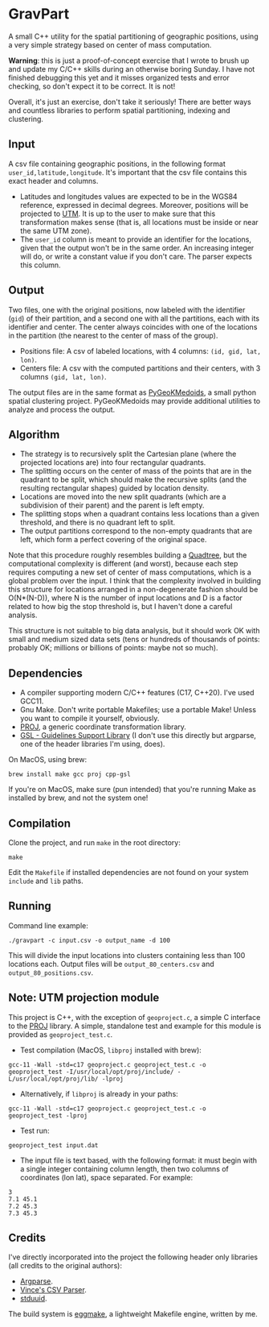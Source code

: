 # GravPart

A small C++ utility for the spatial partitioning of geographic positions, using a very simple strategy based on center of mass computation.

**Warning**: this is just a proof-of-concept exercise that I wrote to brush up and update my C/C++ skills during an otherwise boring Sunday. I have not finished debugging this yet and it misses organized tests and error checking, so don't expect it to be correct. It is not!

Overall, it's just an exercise, don't take it seriously! There are better ways and countless libraries to perform spatial partitioning, indexing and clustering.


## Input 
A csv file containing geographic positions, in the following format `user_id,latitude,longitude`.
It's important that the csv file contains this exact header and columns.
- Latitudes and longitudes values are expected to be in the WGS84 reference, expressed in decimal degrees. Moreover, positions will be projected to [UTM][1]. It is up to the user to make sure that this transformation makes sense (that is, all locations must be inside or near the same UTM zone).
- The `user_id` column is meant to provide an identifier for the locations, given that the output won't be in the same order. An increasing integer will do, or write a constant value if you don't care. The parser expects this column.

[1]: https://en.wikipedia.org/wiki/Universal_Transverse_Mercator_coordinate_system


## Output

Two files, one with the original positions, now labeled with the identifier (`gid`) of their partition, and a second one with all the partitions, each with its identifier and center. The center always coincides with one of the locations in the partition (the nearest to the center of mass of the group).
- Positions file: A csv of labeled locations, with 4 columns: `(id, gid, lat, lon)`.
- Centers file: A csv with the computed partitions and their centers, with 3 columns `(gid, lat, lon)`.

The output files are in the same format as [PyGeoKMedoids](https://github.com/ggrocca/pygeokmedoids), a small python spatial clustering project. PyGeoKMedoids may provide additional utilities to analyze and process the output.



## Algorithm

- The strategy is to recursively split the Cartesian plane (where the projected locations are) into four rectangular quadrants.
- The splitting occurs on the center of mass of the points that are in the quadrant to be split, which should make the recursive splits (and the resulting rectangular shapes) guided by location density.
- Locations are moved into the new split quadrants (which are a subdivision of their parent) and the parent is left empty.
- The splitting stops when a quadrant contains less locations than a given threshold, and there is no quadrant left to split.
- The output partitions correspond to the non-empty quadrants that are left, which form a perfect covering of the original space.

Note that this procedure roughly resembles building a [Quadtree][2], but the computational complexity is different (and worst), because each step requires computing a new set of center of mass computations, which is a global problem over the input. I think that the complexity involved in building this structure for locations arranged in a non-degenerate fashion should be O(N*(N-D)), where N is the number of input locations and D is a factor related to how big the stop threshold is, but I haven't done a careful analysis.

This structure is not suitable to big data analysis, but it should work OK with small and medium sized data sets (tens or hundreds of thousands of points: probably OK; millions or billions of points: maybe not so much).

[2]: https://en.wikipedia.org/wiki/Quadtree


## Dependencies

- A compiler supporting modern C/C++ features (C17, C++20). I've used GCC11.
- Gnu Make. Don't write portable Makefiles; use a portable Make! Unless you want to compile it yourself, obviously.
- [PROJ](https://proj.org/), a generic coordinate transformation library.
- [GSL - Guidelines Support Library](https://github.com/microsoft/GSL) (I don't use this directly but argparse, one of the header libraries I'm using, does).

On MacOS, using brew:
```
brew install make gcc proj cpp-gsl
```
If you're on MacOS, make sure (pun intended) that you're running Make as installed by brew, and not the system one!

## Compilation

Clone the project, and run `make` in the root directory:
```
make
```
Edit the `Makefile` if installed dependencies are not found on your system `include` and `lib` paths.


## Running

Command line example:
```
./gravpart -c input.csv -o output_name -d 100
```
This will divide the input locations into clusters containing less than 100 locations each. Output files will be `output_80_centers.csv` and `output_80_positions.csv`.

## Note: UTM projection module

This project is C++, with the exception of `geoproject.c`, a simple C interface to the [PROJ](https://proj.org/) library. A simple, standalone test and example for this module is provided as `geoproject_test.c`.

- Test compilation (MacOS, `libproj` installed with brew):
```
gcc-11 -Wall -std=c17 geoproject.c geoproject_test.c -o geoproject_test -I/usr/local/opt/proj/include/ -L/usr/local/opt/proj/lib/ -lproj
```
- Alternatively, if `libproj` is already in your paths:
```
gcc-11 -Wall -std=c17 geoproject.c geoproject_test.c -o geoproject_test -lproj
```
- Test run:
```
geoproject_test input.dat
```

- The input file is text based, with the following format: it must begin with a single integer containing column length, then two columns of coordinates (lon lat), space separated. For example:
```
3
7.1 45.1
7.2 45.3
7.3 45.3
```


## Credits

I've directly incorporated into the project the following header only libraries (all credits to the original authors):
- [Argparse](https://github.com/p-ranav/argparse).
- [Vince's CSV Parser](https://github.com/vincentlaucsb/csv-parser).
- [stduuid](https://github.com/mariusbancila/stduuid).

The build system is [eggmake](https://github.com/ggrocca/eggmake), a lightweight Makefile engine, written by me.
